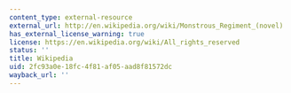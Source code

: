 ```yaml
---
content_type: external-resource
external_url: http://en.wikipedia.org/wiki/Monstrous_Regiment_(novel)
has_external_license_warning: true
license: https://en.wikipedia.org/wiki/All_rights_reserved
status: ''
title: Wikipedia
uid: 2fc93a0e-18fc-4f81-af05-aad8f81572dc
wayback_url: ''
---
```

